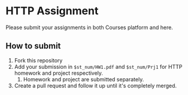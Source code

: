 # HTTP Assignment

Please submit your assignments in both Courses platform and here.

## How to submit

1. Fork this repository
2. Add your submission in `$st_num/HW1.pdf` and `$st_num/Prj1` for HTTP homework and project respectively.
   1. Homework and project are submitted separately.
3. Create a pull request and follow it up until it's completely merged. 